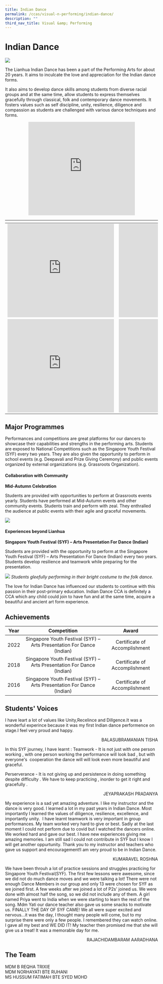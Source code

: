 ```yaml
---
title: Indian Dance
permalink: /ccas/visual-n-performing/indian-dance/
description: ""
third_nav_title: Visual &amp; Performing
---
```

# Indian Dance

![](/images/CCAs/Indian%20Dance/photo1.jpeg)

The Lianhua Indian Dance has been a part of the Performing Arts for about 20 years. It aims to inculcate the love and appreciation for the Indian dance forms.

It also aims to develop dance skills among students from diverse racial groups and at the same time, allow students to express themselves gracefully through classical, folk and contemporary dance movements. It fosters values such as self discipline, unity, resilience, diligence and compassion as students are challenged with various dance techniques and forms.

<center><iframe width="351" height="308" src="https://www.youtube.com/embed/ihLWpLyD2pc" title="LHPS - Indian Dance 2023" frameborder="0" allow="accelerometer; autoplay; clipboard-write; encrypted-media; gyroscope; picture-in-picture" allowfullscreen=""></iframe></center>

<table>
<thead>
  <tr>
    <th></th>
    <th></th>
  </tr>
</thead>
<tbody>
  <tr>
    <td><iframe width="351" height="308" src="https://www.youtube.com/embed/BCH_BLnv0NE" title="Indian Dance Practice 1" frameborder="0" allow="accelerometer; autoplay; clipboard-write; encrypted-media; gyroscope; picture-in-picture" allowfullscreen=""></iframe></td>
    <td><iframe width="351" height="308" src="https://www.youtube.com/embed/b_8cZ7gDVa0" title="Indian Dance Practice 2" frameborder="0" allow="accelerometer; autoplay; clipboard-write; encrypted-media; gyroscope; picture-in-picture" allowfullscreen=""></iframe></td>
  </tr>
 <tr>
   <td><iframe width="351" height="308" src="https://www.youtube.com/embed/BrOSPGlAHso" title="Indian Dance Practice 3" frameborder="0" allow="accelerometer; autoplay; clipboard-write; encrypted-media; gyroscope; picture-in-picture" allowfullscreen=""></iframe></td>
   <td><iframe width="351" height="308" src="https://www.youtube.com/embed/pxB8kBnPKUI" title="Indian Dance Practice 4" frameborder="0" allow="accelerometer; autoplay; clipboard-write; encrypted-media; gyroscope; picture-in-picture" allowfullscreen=""></iframe></td>
  </tr>
</tbody>
</table>

## Major Programmes

Performances and competitions are great platforms for our dancers to showcase their capabilities and strengths in the performing arts. Students are exposed to National Competitions such as the Singapore Youth Festival (SYF) every two years. They are also given the opportunity to perform in school events (e.g. Deepavali and Prize Giving Ceremony) and public events organized by external organizations (e.g. Grassroots Organization).

#### Collaboration with Community

**Mid-Autumn Celebration**

Students are provided with opportunities to perform at Grassroots events yearly. Students have performed at Mid-Autumn events and other community events. Students train and perform with zeal. They enthralled the audience at public events with their agile and graceful movements.

![](/images/CCAs/Indian%20Dance/photo2%20(1).jpeg)


#### Experiences beyond Lianhua

**Singapore Youth Festival (SYF) – Arts Presentation For Dance (Indian)**

Students are provided with the opportunity to perform at the Singapore Youth Festival (SYF) – Arts Presentation For Dance (Indian) every two years. Students develop resilience and teamwork while preparing for the presentation.

![](/images/CCAs/Indian%20Dance/photo4.jpeg)
*Students gleefully performing in their bright costume to the folk dance.*

The love for Indian Dance has influenced our students to continue with this passion in their post-primary education. Indian Dance CCA is definitely a CCA which any child could join to have fun and at the same time, acquire a beautiful and ancient art form experience.

## Achievements

| Year |                              Competition                              |             Award             |
|:----:|:----------:|:-----------------------------:|
| 2022 | Singapore Youth Festival (SYF) – Arts Presentation For Dance (Indian) | Certificate of Accomplishment |
| 2018 | Singapore Youth Festival (SYF) – Arts Presentation For Dance (Indian) | Certificate of Accomplishment |
| 2016 | Singapore Youth Festival (SYF) – Arts Presentation For Dance (Indian) | Certificate of Accomplishment |

## Students' Voices

I have leart a lot of values like Unity,Recelince and Dillgence.It was a wonderful experince because it was my first&nbsp;Indian dance&nbsp;performence on stage.I feel very proud and happy.

  <p style="text-align: right">BALASUBRAMANIAN TISHA<br></p>

In this SYF journey, I have learnt :
Teamwork - It is not just with one person working , with one person working the performance will look bad , but with everyone's&nbsp; cooperation the dance will will look even more beautiful and graceful.

Perserverance - It is not giving up and&nbsp;persistence in doing something despite difficulty . We have to keep practicing , inorder to get it right and gracefully .

  <p style="text-align: right">JEYAPRAKASH PRADANYA<br></p>

My experience is a sad yet amazing adventure. I like my instructor and the dance is very good. I learned a lot in my past years in Indian Dance. Most importantly I learned the values of diligence, resilience, excellence, and importantly unity. &nbsp;I have learnt teamwork is very important in group performances. My team worked very hard to give or best. Sadly at the last moment I could not perform due to covid but I watched the dancers online.&nbsp; We worked hard and gave our best. I have new experiences giving me amazing memories. I am still sad I could not contribute in SYF but I know I will get another oppurtunity. Thank you to my instructor and teachers who gave us support and encouragement!I am very proud to be in Indian Dance.

  <p style="text-align: right">KUMARAVEL ROSHNA<br></p>

We have been throuh a lot of practice sessions and struggles practicing for Singapore Youth Festival(SYF). The first few lessons were awesome, since we did not do much dance moves and we were talking a lot! There were not enough Dance Members in our group and only 13 were chosen for SYF as we joined first. A few weeks after we joined a lot of P2s' joined us. We were done with almost half the song, so we did not include any of them. A girl named Priya went to India when we were starting to learn the rest of the song. Mdm Yati our dance teacher also gave us some snacks to motivate us. FINALLY THE DAY OF SYF CAME! We all were super excited and nervous...it was the day, I thought many people will come, but to my surprise there were only a few people. I remembered they can watch online. I gave all my best and WE DID IT! My teacher then promised me that she will give us a treat! It was a memorable day for me.

  <p style="text-align: right">RAJACHIDAMBARAM AARADHANA<br></p>

## The Team

MDM B REQHA TRIXIE<br>
MDM NORHAYATI BTE RUHANI<br>
MS HUSSUM FATIMAH BTE SYED MOHD